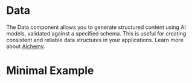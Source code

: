# Data

The Data component allows you to generate structured content using AI models, validated against a specified schema. This is useful for creating consistent and reliable data structures in your applications. Learn more about [Alchemy](https://github.com/alchemy).

# Minimal Example